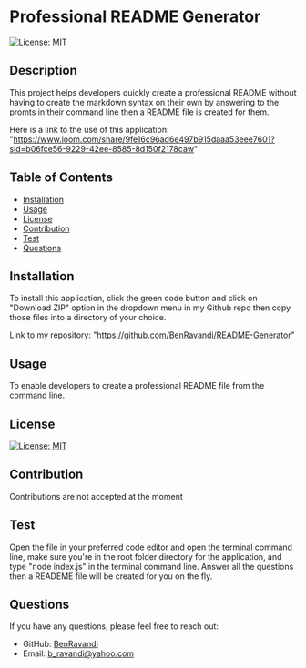
  
  # Professional README Generator

  [![License: MIT](https://img.shields.io/badge/License-MIT-yellow.svg)](https://opensource.org/licenses/MIT)

  ## Description
  This project helps developers quickly create a professional README  without having to create the markdown syntax on their own by answering to the promts in their command line then a README file is created for them.

  Here is a link to the use of this application: 
  "https://www.loom.com/share/9fe16c96ad6e497b915daaa53eee7601?sid=b06fce56-9229-42ee-8585-8d150f2178caw"
  
  ## Table of Contents
  - [Installation](#installation)
  - [Usage](#usage)
  - [License](#license)
  - [Contribution](#contribution)
  - [Test](#test)
  - [Questions](#questions)
  

  ## Installation
  To install this application, click the green code button and click on  "Download ZIP" option in the dropdown menu in my Github repo then copy those files into a directory of your choice.

  Link to my repository: "https://github.com/BenRavandi/README-Generator"

  ## Usage
   To enable developers to create a professional README file from the command line.

  ## License
  [![License: MIT](https://img.shields.io/badge/License-MIT-yellow.svg)](https://opensource.org/licenses/MIT)

  ## Contribution
  Contributions are not accepted at the moment

  ## Test
  Open the file in your preferred code editor and open the terminal command line, make sure you're in the root folder directory for the application, and type "node index.js" in the terminal command line.  Answer all the questions then a READEME  file will be created for you on the fly.

  ## Questions
  If you have any questions, please feel free to reach out:
  - GitHub: [BenRavandi](https://github.com/BenRavandi)
  - Email: b_ravandi@yahoo.com
    
